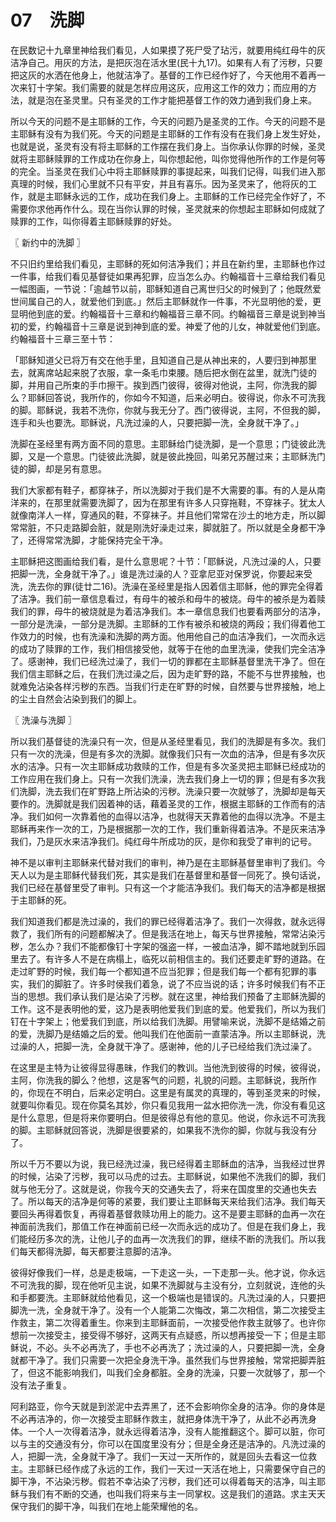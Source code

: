 # 07　洗脚


在民数记十九章里神给我们看见，人如果摸了死尸受了玷污，就要用纯红母牛的灰洁净自己。用灰的方法，是把灰泡在活水里(民十九17)。如果有人有了污秽，只要把这灰的水洒在他身上，他就洁净了。基督的工作已经作好了，今天他用不着再一次来钉十字架。我们需要的就是怎样应用这灰，应用这工作的效力；而应用的方法，就是泡在圣灵里。只有圣灵的工作才能把基督工作的效力通到我们身上来。

所以今天的问题不是主耶稣的工作，今天的问题乃是圣灵的工作。今天的问题不是主耶稣有没有为我们死。今天的问题是主耶稣的工作有没有在我们身上发生好处，也就是说，圣灵有没有将主耶稣的工作摆在我们身上。当你承认你罪的时候，圣灵就将主耶稣赎罪的工作成功在你身上，叫你想起他，叫你觉得他所作的工作是何等的完全。当圣灵在我们心中将主耶稣赎罪的事提起来，叫我们记得，叫我们进入那真理的时候，我们心里就不只有平安，并且有喜乐。因为圣灵来了，他将灰的工作，就是主耶稣永远的工作，成功在我们身上。主耶稣的工作已经完全作好了，不需要你求他再作什么。现在当你认罪的时候，圣灵就来的你想起主耶稣如何成就了赎罪的工作，叫你得着主耶稣赎罪的好处。



〖 新约中的洗脚 〗

不只旧约里给我们看见，主耶稣的死如何洁净我们；并且在新约里，主耶稣也作过一件事，给我们看见基督徒如果再犯罪，应当怎么办。约翰福音十三章给我们看见一幅图画，一节说：「逾越节以前，耶稣知道自己离世归父的时候到了；他既然爱世间属自己的人，就爱他们到底。」然后主耶稣就作一件事，不光显明他的爱，更显明他到底的爱。约翰福音十三章和约翰福音三章不同。约翰福音三章是说到神当初的爱，约翰福音十三章是说到神到底的爱。神爱了他的儿女，神就爱他们到底。约翰福音十三章三至十节：

「耶稣知道父已将万有交在他手里，且知道自己是从神出来的，人要归到神那里去，就离席站起来脱了衣服，拿一条毛巾束腰。随后把水倒在盆里，就洗门徒的脚，并用自己所束的手巾擦干。挨到西门彼得，彼得对他说，主阿，你洗我的脚么？耶稣回答说，我所作的，你如今不知道，后来必明白。彼得说，你永不可洗我的脚。耶稣说，我若不洗你，你就与我无分了。西门彼得说，主阿，不但我的脚，连手和头也要洗。耶稣说，凡洗过澡的人，只要把脚一洗，全身就干净了。」

洗脚在圣经里有两方面不同的意思。主耶稣给门徒洗脚，是一个意思；门徒彼此洗脚，又是一个意思。门徒彼此洗脚，就是彼此挽回，叫弟兄苏醒过来；主耶稣洗门徒的脚，却是另有意思。

我们大家都有鞋子，都穿袜子，所以洗脚对于我们是不大需要的事。有的人是从南洋来的，在那里就需要洗脚了，因为在那里有许多人只穿拖鞋，不穿袜子。犹太人就像南洋人一样，穿通风的鞋，不穿袜子。并且他们常常在沙土的地方走，所以脚常常脏，不只走路脚会脏，就是刚洗好澡走过来，脚就脏了。所以就是全身都干净了，还得常常洗脚，才能保持完全干净。

主耶稣把这图画给我们看，是什么意思呢？十节：「耶稣说，凡洗过澡的人，只要把脚一洗，全身就干净了。」谁是洗过澡的人？亚拿尼亚对保罗说，你要起来受洗，洗去你的罪(徒廿二16)。洗澡在圣经里是指人因着信主耶稣，他的罪完全得着了洁净。我们前一章信息看过，有母牛的被杀和母牛的被烧。母牛的被杀是为着赎我们的罪，母牛的被烧就是为着洁净我们。本一章信息我们也要看两部分的洁净，一部分是洗澡，一部分是洗脚。主耶稣的工作有被杀和被烧的两段；我们得着他工作效力的时候，也有洗澡和洗脚的两方面。他用他自己的血洁净我们，一次而永远的成功了赎罪的工作，我们相信接受他，就等于在他的血里洗澡，使我们完全洁净了。感谢神，我们已经洗过澡了，我们一切的罪都在主耶稣基督里洗干净了。但在我们信主耶稣之后，在我们洗过澡之后，因为走旷野的路，不能不与世界接触，也就难免沾染各样污秽的东西。当我们行走在旷野的时候，自然要与世界接触，地上的尘土自然会沾染到我们的脚上。



〖 洗澡与洗脚 〗

所以我们基督徒的洗澡只有一次，但是从圣经里看见，我们的洗脚是有多次。我们只有一次的洗澡，但是有多次的洗脚。就像我们只有一次血的洁净，但是有多次灰水的洁净。只有一次主耶稣成功救赎的工作，但是有多次圣灵把主耶稣已经成功的工作应用在我们身上。只有一次我们洗澡，洗去我们身上一切的罪；但是有多次我们洗脚，洗去我们在旷野路上所沾染的污秽。洗澡只要一次就够了，洗脚却是每天要作的。洗脚就是我们因着神的话，藉着圣灵的工作，根据主耶稣的工作而有的洁净。我们如何一次靠着他的血得以洁净，也就得天天靠着他的血得以洗净。不是主耶稣再来作一次的工，乃是根据那一次的工作，我们重新得着洁净。不是灰来洁净我们，乃是灰水来洁净我们。纯红母牛所成功的灰，是你和我受了审判的记号。

神不是以审判主耶稣来代替对我们的审判，神乃是在主耶稣基督里审判了我们。今天人以为是主耶稣代替我们死，其实是我们在基督里和基督一同死了。换句话说，我们已经在基督里受了审判。只有这一个才能洁净我们。我们每天的洁净都是根据于主耶稣的死。

我们知道我们都是洗过澡的，我们的罪已经得着洁净了。我们一次得救，就永远得救了，我们所有的问题都解决了。但是我活在地上，每天与世界接触，常常沾染污秽，怎么办？我们不能都像钉十字架的强盗一样，一被血洁净，脚不踏地就到乐园里去了。有许多人不是在病榻上，临死以前相信主的。我们还要走旷野的道路。在走过旷野的时候，我们每一个都知道不应当犯罪；但是我们每一个都有犯罪的事实，我们的脚脏了。许多时侯我们着急，说了不应当说的话；许多时候我们有不正当的思想。我们承认我们是沾染了污秽。就在这里，神给我们预备了主耶稣洗脚的工作。这不是表明他的爱，这乃是表明他爱我们到底的爱。他爱我们，所以为我们钉在十字架上；他爱我们到底，所以给我们洗脚。用譬喻来说，洗脚不是结婚之前的爱，洗脚乃是结婚之后的爱。他叫我们在他面前一直蒙洁净。所以主耶稣说，洗过澡的人，把脚一洗，全身就干净了。感谢神，他的儿子已经给我们洗过澡了。

在这里是主特为让彼得显得愚昧，作我们的教训。当他洗到彼得的时候，彼得说，主阿，你洗我的脚么？他想，这是客气的问题，礼貌的问题。主耶稣说，我所作的，你现在不明白，后来必定明白。这里是有属灵的真理的，等到圣灵来的时候，就要叫你看见。现在你莫名其妙，你只看见我用一盆水把你洗一洗，你没有看见这是什么意思，但是将来你要明白。但是彼得总有他的意见。他说，你永远不可洗我的脚。主耶稣就回答说，洗脚是很要紧的，如果我不洗你的脚，你就与我没有分了。

所以千万不要以为说，我已经洗过澡，我已经得着主耶稣血的洁净，当我经过世界的时候，沾染了污秽，我可以马虎的过去。主耶稣说，如果他不洗我们的脚，我们就与他无分了。这就是说，你我今天的交通失去了，将来在国度里的交通也失去了。所以每天的洁净是何等的紧要，我们要让主耶稣每天来给我们洁净。我们每天要回头再得着恢复，再得着基督救赎功用上的能力。这不是要主耶稣的血再一次在神面前洗我们，那值工作在神面前已经一次而永远的成功了。但是在我们身上，我们能经历多次的洗，让他儿子的血再一次洗我们的罪，继续不断的洗我们。所以我们每天都得洗脚，每天都要注意脚的洁净。

彼得好像我们一样，总是走极端，一下走这一头，一下走那一头。他才说，你永远不可洗我的脚，现在他听见主说，如果不洗脚就与主没有分，立刻就说，连他的头和手都要洗。主耶稣就给他看见，这一个极端也是错误的。凡洗过澡的人，只要把脚洗一洗，全身就干净了。没有一个人能第二次悔改，第二次相信，第二次接受主作救主，第二次得着重生。你来到主耶稣面前，一次接受他作救主就够了。也许你想前一次接受主，接受得不够好，这两天有点疑惑，所以想再接受一下；但是主耶稣说，不必。头不必再洗了，手也不必再洗了；洗过澡的人，只要把脚一洗，全身就都干净了。我们只需要一次把全身洗干净。虽然我们与世界接触，常常把脚弄脏了，但这不能影响我们，叫我们全身都脏。全身的洗澡，只要一次就够了，那一个没有法子重复。

阿利路亚，你今天就是到淤泥中去弄黑了，还不会影响你全身的洁净。你的身体是不必再洁净的，你一次接受主耶稣作救主，就把身体洗干净了，从此不必再洗身体。一个人一次得着洁净，就永远得着洁净，没有人能推翻这个。脚可以脏，你可以与主的交通没有分，你可以在国度里没有分；但是全身还是洁净的。凡洗过澡的人，把脚一洗，全身就干净了。我们一天过一天所作的，就是回头去看这一位救主。主耶稣已经作成了永远的工作，我们一天过一天活在地上，只需要保守自己的脚干净，不沾染污秽。假若不幸沾染了污秽，我们还可以得着每天的洁净，叫主耶稣与我们有不断的交通，也叫我们将来与主一同掌权。这是我们的道路。求主天天保守我们的脚干净，叫我们在地上能荣耀他的名。

